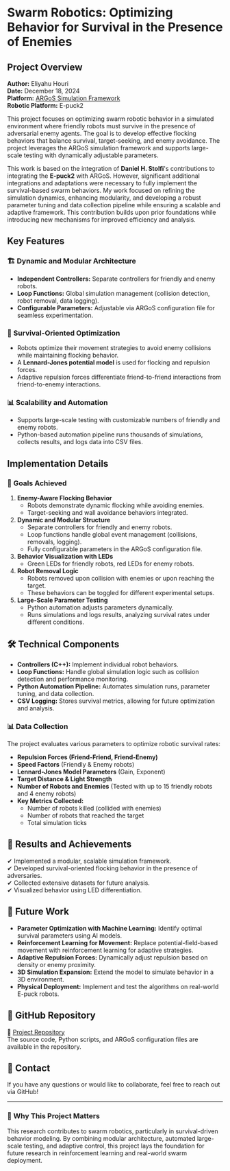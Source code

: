 # Swarm Robotics: Optimizing Behavior for Survival in the Presence of Enemies

## Project Overview
**Author:** Eliyahu Houri  
**Date:** December 18, 2024  
**Platform:** [ARGoS Simulation Framework](https://argos-sim.info/)  
**Robotic Platform:** E-puck2  

This project focuses on optimizing swarm robotic behavior in a simulated environment where friendly robots must survive in the presence of adversarial enemy agents. The goal is to develop effective flocking behaviors that balance survival, target-seeking, and enemy avoidance. The project leverages the ARGoS simulation framework and supports large-scale testing with dynamically adjustable parameters.

This work is based on the integration of **Daniel H. Stolfi**'s contributions to integrating the **E-puck2** with ARGoS. However, significant additional integrations and adaptations were necessary to fully implement the survival-based swarm behaviors. My work focused on refining the simulation dynamics, enhancing modularity, and developing a robust parameter tuning and data collection pipeline while ensuring a scalable and adaptive framework. This contribution builds upon prior foundations while introducing new mechanisms for improved efficiency and analysis.

## Key Features
### 🏗 Dynamic and Modular Architecture
- **Independent Controllers:** Separate controllers for friendly and enemy robots.
- **Loop Functions:** Global simulation management (collision detection, robot removal, data logging).
- **Configurable Parameters:** Adjustable via ARGoS configuration file for seamless experimentation.

### 🔄 Survival-Oriented Optimization
- Robots optimize their movement strategies to avoid enemy collisions while maintaining flocking behavior.
- A **Lennard-Jones potential model** is used for flocking and repulsion forces.
- Adaptive repulsion forces differentiate friend-to-friend interactions from friend-to-enemy interactions.

### 📊 Scalability and Automation
- Supports large-scale testing with customizable numbers of friendly and enemy robots.
- Python-based automation pipeline runs thousands of simulations, collects results, and logs data into CSV files.

## Implementation Details
### 🚀 Goals Achieved
1. **Enemy-Aware Flocking Behavior**
   - Robots demonstrate dynamic flocking while avoiding enemies.
   - Target-seeking and wall avoidance behaviors integrated.
2. **Dynamic and Modular Structure**
   - Separate controllers for friendly and enemy robots.
   - Loop functions handle global event management (collisions, removals, logging).
   - Fully configurable parameters in the ARGoS configuration file.
3. **Behavior Visualization with LEDs**
   - Green LEDs for friendly robots, red LEDs for enemy robots.
4. **Robot Removal Logic**
   - Robots removed upon collision with enemies or upon reaching the target.
   - These behaviors can be toggled for different experimental setups.
5. **Large-Scale Parameter Testing**
   - Python automation adjusts parameters dynamically.
   - Runs simulations and logs results, analyzing survival rates under different conditions.

## 🛠 Technical Components
- **Controllers (C++):** Implement individual robot behaviors.
- **Loop Functions:** Handle global simulation logic such as collision detection and performance monitoring.
- **Python Automation Pipeline:** Automates simulation runs, parameter tuning, and data collection.
- **CSV Logging:** Stores survival metrics, allowing for future optimization and analysis.

### 📊 Data Collection
The project evaluates various parameters to optimize robotic survival rates:
- **Repulsion Forces (Friend-Friend, Friend-Enemy)**
- **Speed Factors** (Friendly & Enemy robots)
- **Lennard-Jones Model Parameters** (Gain, Exponent)
- **Target Distance & Light Strength**
- **Number of Robots and Enemies** (Tested with up to 15 friendly robots and 4 enemy robots)
- **Key Metrics Collected:**
  - Number of robots killed (collided with enemies)
  - Number of robots that reached the target
  - Total simulation ticks

## 🚀 Results and Achievements
✔ Implemented a modular, scalable simulation framework.  
✔ Developed survival-oriented flocking behavior in the presence of adversaries.  
✔ Collected extensive datasets for future analysis.  
✔ Visualized behavior using LED differentiation.  

## 🔮 Future Work
- **Parameter Optimization with Machine Learning:** Identify optimal survival parameters using AI models.
- **Reinforcement Learning for Movement:** Replace potential-field-based movement with reinforcement learning for adaptive strategies.
- **Adaptive Repulsion Forces:** Dynamically adjust repulsion based on density or enemy proximity.
- **3D Simulation Expansion:** Extend the model to simulate behavior in a 3D environment.
- **Physical Deployment:** Implement and test the algorithms on real-world E-puck robots.

## 🔗 GitHub Repository
📌 [Project Repository](https://github.com/EliyaHouri/flocking_e-puck)  
The source code, Python scripts, and ARGoS configuration files are available in the repository.

## 📢 Contact
If you have any questions or would like to collaborate, feel free to reach out via GitHub!

---
### 🌟 Why This Project Matters
This research contributes to swarm robotics, particularly in survival-driven behavior modeling. By combining modular architecture, automated large-scale testing, and adaptive control, this project lays the foundation for future research in reinforcement learning and real-world swarm deployment.

